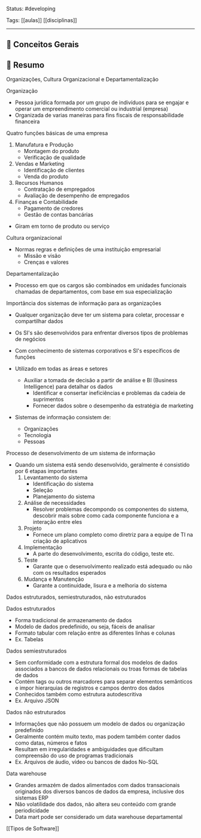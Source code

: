 
Status: #developing 

Tags: [[aulas]] [[disciplinas]]

------

## 📝 Conceitos Gerais


## 🧠 Resumo

Organizações, Cultura Organizacional e Departamentalização

Organização
- Pessoa jurídica formada por um grupo de indivíduos para se engajar e operar um empreendimento comercial ou industrial (empresa)
- Organizada de varias maneiras para fins fiscais de responsabilidade financeira

Quatro funções básicas de uma empresa
1. Manufatura e Produção
	- Montagem do produto
	- Verificação de qualidade
2. Vendas e Marketing
	- Identificação de clientes
	- Venda do produto
3. Recursos Humanos
	- Contratação de empregados
	- Avaliação de desempenho de empregados
4. Finanças e Contabilidade
	- Pagamento de credores
	- Gestão de contas bancárias
- Giram em torno de produto ou serviço

Cultura organizacional
- Normas regras e definições de uma instituição empresarial
	- Missão e visão
	- Crenças e valores

Departamentalização
- Processo em que os cargos são combinados em unidades funcionais chamadas de departamentos, com base em sua especialização

Importância dos sistemas de informação para as organizações

- Qualquer organização deve ter um sistema para coletar, processar e compartilhar dados
- Os SI's são desenvolvidos para enfrentar diversos tipos de problemas de negócios
- Com conhecimento de sistemas corporativos e SI's específicos de funções

- Utilizado em todas as áreas e setores
	- Auxiliar a tomada de decisão a partir de análise e BI (Business Intelligence) para detalhar os dados
		- Identificar e consertar ineficiências e problemas da cadeia de suprimentos
		- Fornecer dados sobre o desempenho da estratégia de marketing

- Sistemas de informação consistem de:
	- Organizações
	- Tecnologia
	- Pessoas

Processo de desenvolvimento de um sistema de informação

- Quando um sistema está sendo desenvolvido, geralmente é consistido por 6 etapas importantes
	1. Levantamento do sistema
		- Identificação do sistema
		- Seleção
		- Planejamento do sistema
	2. Análise de necessidades
		- Resolver problemas decompondo os componentes do sistema, descobrir mais sobre como cada componente funciona e a interação entre eles
	3. Projeto
		- Fornece um plano completo como diretriz para a equipe de TI na criação de aplicativos
	4. Implementação
		- A parte do desenvolvimento, escrita do código, teste etc.
	5. Teste
		- Garante que o desenvolvimento realizado está adequado ou não com os resultados esperados
	6. Mudança e Manutenção
		- Garante a continuidade, lisura e a melhoria do sistema

Dados estruturados, semiestruturados, não estruturados

Dados estruturados
- Forma tradicional de armazenamento de dados
- Modelo de dados predefinido, ou seja, fáceis de analisar
- Formato tabular com relação entre as diferentes linhas e colunas
- Ex. Tabelas

Dados semiestruturados
- Sem conformidade com a estrutura formal dos modelos de dados associados a bancos de dados relacionais ou troas formas de tabelas de dados
- Contém tags ou outros marcadores para separar elementos semânticos e impor hierarquias de registros e campos dentro dos dados
- Conhecidos também como estrutura autodescritiva
- Ex. Arquivo JSON

Dados não estruturados
- Informações que não possuem um modelo de dados ou organização predefinido
- Geralmente contém muito texto, mas podem também conter dados como datas, números e fatos
- Resultam em irregularidades e ambiguidades que dificultam compreensão do uso de programas tradicionais
- Ex. Arquivos de áudio, vídeo ou bancos de dados No-SQL

Data warehouse
- Grandes armazém de dados alimentados com dados transacionais originados dos diversos bancos de dados da empresa, inclusive dos sistemas ERP
- Não volatilidade dos dados, não altera seu conteúdo com grande periodicidade
- Data mart pode ser considerado um data warehouse departamental

[[Tipos de Software]]

